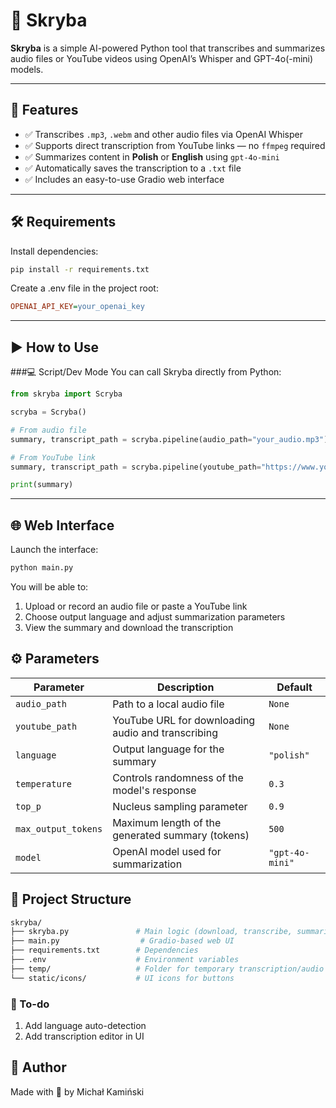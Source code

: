 # 🧠 Skryba

**Skryba** is a simple AI-powered Python tool that transcribes and summarizes audio files or YouTube videos using OpenAI’s Whisper and GPT-4o(-mini) models.

---

## 🚀 Features

- ✅ Transcribes `.mp3`, `.webm` and other audio files via OpenAI Whisper  
- ✅ Supports direct transcription from YouTube links — no `ffmpeg` required  
- ✅ Summarizes content in **Polish** or **English** using `gpt-4o-mini`  
- ✅ Automatically saves the transcription to a `.txt` file  
- ✅ Includes an easy-to-use Gradio web interface  

---

## 🛠 Requirements

Install dependencies:

```bash
pip install -r requirements.txt
```

Create a .env file in the project root:

```ini
OPENAI_API_KEY=your_openai_key
```

---
## ▶️ How to Use
###💻 Script/Dev Mode
You can call Skryba directly from Python:

```python
from skryba import Scryba

scryba = Scryba()

# From audio file
summary, transcript_path = scryba.pipeline(audio_path="your_audio.mp3")

# From YouTube link
summary, transcript_path = scryba.pipeline(youtube_path="https://www.youtube.com/watch?v=dQw4w9WgXcQ")

print(summary)
```
---
## 🌐 Web Interface
Launch the interface:

```bash
python main.py
```

You will be able to:
1) Upload or record an audio file or paste a YouTube link
2) Choose output language and adjust summarization parameters
3) View the summary and download the transcription

## ⚙️ Parameters
| Parameter           | Description                                        | Default         |
|--------------------|----------------------------------------------------|-----------------|
| `audio_path`        | Path to a local audio file                         | `None`          |
| `youtube_path`      | YouTube URL for downloading audio and transcribing | `None`          |
| `language`          | Output language for the summary                    | `"polish"`      |
| `temperature`       | Controls randomness of the model's response        | `0.3`           |
| `top_p`             | Nucleus sampling parameter                         | `0.9`           |
| `max_output_tokens` | Maximum length of the generated summary (tokens)   | `500`           |
| `model`             | OpenAI model used for summarization                | `"gpt-4o-mini"` |

## 📁 Project Structure
```bash
skryba/
├── skryba.py               # Main logic (download, transcribe, summarize)
├── main.py                  # Gradio-based web UI
├── requirements.txt        # Dependencies
├── .env                    # Environment variables
├── temp/                   # Folder for temporary transcription/audio files
└── static/icons/           # UI icons for buttons
```

### 📌 To-do
1) Add language auto-detection
2) Add transcription editor in UI

## 👤 Author
Made with 🧠 by Michał Kamiński

